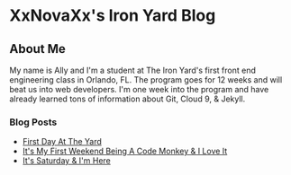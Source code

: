 # XxNovaXx's Iron Yard Blog

## About Me

My name is Ally and I'm a student at The Iron Yard's first front end engineering class in Orlando, FL. The program goes for 12 weeks and will beat us into web developers. I'm one week into the program and have already learned tons of information about Git, Cloud 9, & Jekyll. 

### Blog Posts

 - [First Day At The Yard](/_posts/2014-09-28-SixthDayAtTheYard.md)
 - [It's My First Weekend Being A Code Monkey & I Love It](/_posts/2014-09-27-FifthDayAtTheYard.md)
 - [It's Saturday & I'm Here](/_posts/2014-09-28-SixthDayAtTheYard.md)

